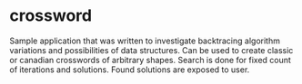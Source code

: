 # crossword
Sample application that was written to investigate backtracing algorithm variations and possibilities of data structures. 
Can be used to create classic or canadian crosswords of arbitrary shapes. Search is done for fixed count of iterations and solutions. 
Found solutions are exposed to user.
